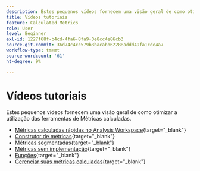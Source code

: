 ```yaml
---
description: Estes pequenos vídeos fornecem uma visão geral de como otimizar a utilização das ferramentas de Métricas calculadas.
title: Vídeos tutoriais
feature: Calculated Metrics
role: User
level: Beginner
exl-id: 1227f68f-b4cd-4fa6-8fa9-0e8cc4e86cb3
source-git-commit: 36d74c4cc579b8bacabb62288addd49fa1cde4a7
workflow-type: tm+mt
source-wordcount: '61'
ht-degree: 9%

---
```


# Vídeos tutoriais

Estes pequenos vídeos fornecem uma visão geral de como otimizar a utilização das ferramentas de Métricas calculadas.

* [Métricas calculadas rápidas no Analysis Workspace](https://experienceleague.adobe.com/docs/analytics-learn/tutorials/components/calculated-metrics/quick-calculated-metrics-in-analysis-workspace.html){target="_blank"}
* [Construtor de métricas](https://experienceleague.adobe.com/docs/analytics-learn/tutorials/components/calculated-metrics/calculated-metrics-metric-builder.html){target="_blank"}
* [Métricas segmentadas](https://experienceleague.adobe.com/docs/analytics-learn/tutorials/components/calculated-metrics/calculated-metrics-segmented-metrics.html?lang=pt-BR){target="_blank"}
* [Métricas sem implementação](https://experienceleague.adobe.com/docs/analytics-learn/tutorials/components/calculated-metrics/calculated-metrics-implementationless-metrics.html?lang=pt-BR){target="_blank"}
* [Funções](https://experienceleague.adobe.com/docs/analytics-learn/tutorials/components/calculated-metrics/calculated-metrics-functions.html){target="_blank"}
* [Gerenciar suas métricas calculadas](https://experienceleague.adobe.com/docs/analytics-learn/tutorials/components/calculated-metrics/manage-your-calculated-metrics.html){target="_blank"}

